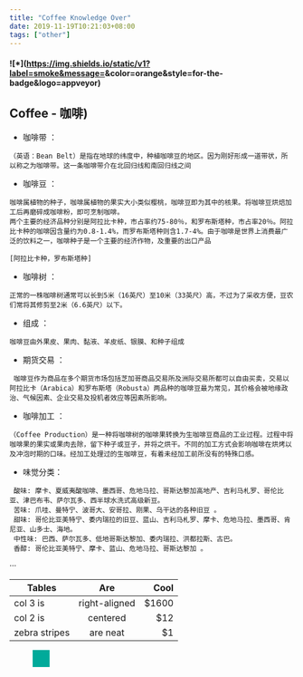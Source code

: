 ```yaml
---
title: "Coffee Knowledge Over"
date: 2019-11-19T10:21:03+08:00
tags: ["other"]
---
```


#### ![*](https://img.shields.io/static/v1?label=smoke&message=<Coffee Knowledge Over>&color=orange&style=for-the-badge&logo=appveyor) 


## Coffee - 咖啡)

- 咖啡带 ：
~~~text
（英语：Bean Belt）是指在地球的纬度中，种植咖啡豆的地区。因为刚好形成一道带状，所以称之为咖啡带。这一条咖啡带介在北回归线和南回归线之间
~~~

- 咖啡豆 ：
~~~~text 
咖啡属植物的种子，咖啡属植物的果实大小类似樱桃，咖啡豆即为其中的核果。将咖啡豆烘焙加工后再磨碎成咖啡粉，即可烹制咖啡。
两个主要的经济品种分别是阿拉比卡种，市占率约75-80％，和罗布斯塔种，市占率20％。阿拉比卡种的咖啡因含量约为0.8-1.4%，而罗布斯塔种则含1.7-4%。由于咖啡是世界上消费最广泛的饮料之一，咖啡种子是一个主要的经济作物，及重要的出口产品

[阿拉比卡种，罗布斯塔种]
~~~~

- 咖啡树 ： 
~~~~text
正常的一株咖啡树通常可以长到5米（16英尺）至10米（33英尺）高，不过为了采收方便，豆农们常将其修剪至2米（6.6英尺）以下。
~~~~

- 组成 ：
~~~~text
咖啡豆由外果皮、果肉、黏液、羊皮纸、银膜、和种子组成
~~~~

- 期货交易 ：
~~~~text
 咖啡豆作为商品在多个期货市场包括芝加哥商品交易所及洲际交易所都可以自由买卖，交易以阿拉比卡（Arabica）和罗布斯塔（Robusta）两品种的咖啡豆最为常见，其价格会被地缘政治、气候因素、企业交易及投机者效应等因素所影响。
~~~~

- 咖啡加工 ：
~~~~text
（Coffee Production）是一种将咖啡树的咖啡果转换为生咖啡豆商品的工业过程。过程中将咖啡果的果实或果肉去除，留下种子或豆子，并将之烘干。不同的加工方式会影响咖啡在烘烤以及冲泡时期的口味。经加工处理过的生咖啡豆，有着未经加工前所没有的特殊口感。
~~~~

- 味觉分类：
~~~~textmate
 酸味: 摩卡、夏威夷酸咖啡、墨西哥、危地马拉、哥斯达黎加高地产、吉利马札罗、哥伦比亚、津巴布韦、萨尔瓦多、西半球水洗式高级新豆。
 苦味: 爪哇、曼特宁、波哥大、安哥拉、刚果、乌干达的各种旧豆 。
 甜味: 哥伦比亚美特宁、委内瑞拉的旧豆、蓝山、吉利马札罗、摩卡、危地马拉、墨西哥、肯尼亚、山多士、海地。
 中性味: 巴西、萨尔瓦多、低地哥斯达黎加、委内瑞拉、洪都拉斯、古巴。
 香醇: 哥伦比亚美特宁、摩卡、蓝山、危地马拉、哥斯达黎加 。
~~~~

···

| Tables        |      Are      |   Cool |
| ------------- | :-----------: | -----: |
| col 3 is      | right-aligned | \$1600 |
| col 2 is      |   centered    |   \$12 |
| zebra stripes |   are neat    |    \$1 |


<div id="htmldemo"></div>
<style>
  #htmldemo {
    height: 30px;
    width: 30px;
    background-color: #00aa9a;
    animation-name: moveX;
    animation-duration: 1s;
    animation-timing-function: linear;
    animation-iteration-count: infinite;
    animation-direction: alternate;
    animation-fill-mode: both;
  }
  @keyframes moveX {
    0% {
      transform: translateX(1px);
    }
    100% {
      transform: translateX(800px);
    }
  }
</style>